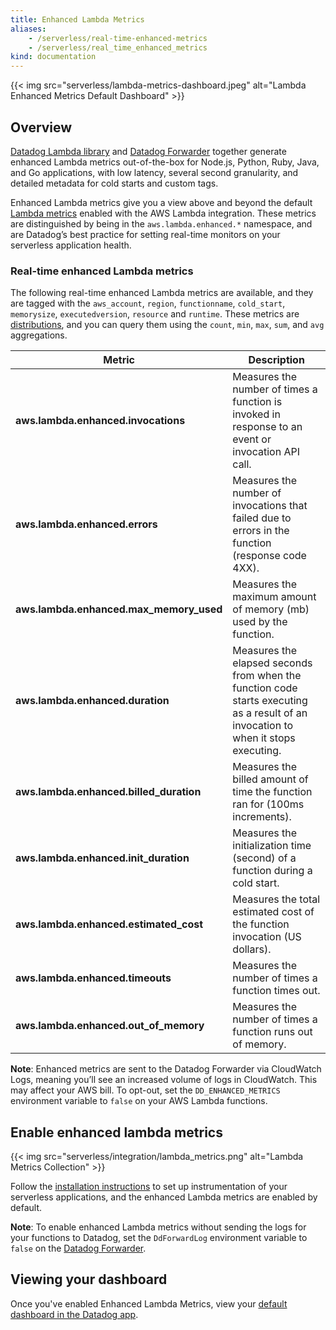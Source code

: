 ```yaml
---
title: Enhanced Lambda Metrics
aliases:
    - /serverless/real-time-enhanced-metrics
    - /serverless/real_time_enhanced_metrics
kind: documentation
---
```


{{< img src="serverless/lambda-metrics-dashboard.jpeg" alt="Lambda Enhanced Metrics Default Dashboard" >}}

## Overview

[Datadog Lambda library][1] and [Datadog Forwarder][2] together generate enhanced Lambda metrics out-of-the-box for Node.js, Python, Ruby, Java, and Go applications, with low latency, several second granularity, and detailed metadata for cold starts and custom tags.

Enhanced Lambda metrics give you a view above and beyond the default [Lambda metrics][3] enabled with the AWS Lambda integration. These metrics are distinguished by being in the `aws.lambda.enhanced.*` namespace, and are Datadog’s best practice for setting real-time monitors on your serverless application health.

### Real-time enhanced Lambda metrics

The following real-time enhanced Lambda metrics are available, and they are tagged with the `aws_account`, `region`, `functionname`, `cold_start`, `memorysize`, `executedversion`, `resource` and `runtime`. These metrics are [distributions][4], and you can query them using the `count`, `min`, `max`, `sum`, and `avg` aggregations.

| Metric                                  | Description                                                                                                                                        |
| --------------------------------------- | -------------------------------------------------------------------------------------------------------------------------------------------------- |
| **aws.lambda.enhanced.invocations**     | Measures the number of times a function is invoked in response to an event or invocation API call.                                                 |
| **aws.lambda.enhanced.errors**          | Measures the number of invocations that failed due to errors in the function (response code 4XX).                                                  |
| **aws.lambda.enhanced.max_memory_used** | Measures the maximum amount of memory (mb) used by the function.                                                                                                |
| **aws.lambda.enhanced.duration**        | Measures the elapsed seconds from when the function code starts executing as a result of an invocation to when it stops executing. |
| **aws.lambda.enhanced.billed_duration** | Measures the billed amount of time the function ran for (100ms increments).                                                                        |
| **aws.lambda.enhanced.init_duration** | Measures the initialization time (second) of a function during a cold start.                                  |
| **aws.lambda.enhanced.estimated_cost**  | Measures the total estimated cost of the function invocation (US dollars).                                                                         |
| **aws.lambda.enhanced.timeouts**  | Measures the number of times a function times out.                        |
| **aws.lambda.enhanced.out_of_memory**  | Measures the number of times a function runs out of memory.                        |

**Note**: Enhanced metrics are sent to the Datadog Forwarder via CloudWatch Logs, meaning you’ll see an increased volume of logs in CloudWatch. This may affect your AWS bill. To opt-out, set the `DD_ENHANCED_METRICS` environment variable to `false` on your AWS Lambda functions.

## Enable enhanced lambda metrics

{{< img src="serverless/integration/lambda_metrics.png" alt="Lambda Metrics Collection" >}}

Follow the [installation instructions][5] to set up instrumentation of your serverless applications, and the enhanced Lambda metrics are enabled by default.

**Note**: To enable enhanced Lambda metrics without sending the logs for your functions to Datadog, set the `DdForwardLog` environment variable to `false` on the [Datadog Forwarder][2].

## Viewing your dashboard

Once you've enabled Enhanced Lambda Metrics, view your [default dashboard in the Datadog app][6].

[1]: /serverless/datadog_lambda_library
[2]: /serverless/forwarder/
[3]: /integrations/amazon_lambda/#metric-collection
[4]: /metrics/distributions/
[5]: /serverless/installation/
[6]: https://app.datadoghq.com/screen/integration/30306
